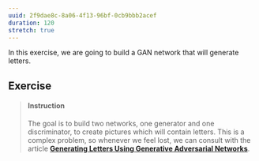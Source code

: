 ```yaml
---
uuid: 2f9dae8c-8a06-4f13-96bf-0cb9bbb2acef
duration: 120
stretch: true
---
```



In this exercise, we are going to build a GAN network that will generate letters.

## Exercise

> #### Instruction
> The goal is to build two networks, one generator and one discriminator, to create pictures which will contain letters. This is a complex problem, so whenever we feel lost, we can consult with the article [**Generating Letters Using Generative Adversarial Networks**](https://medium.com/ml-everything/generating-letters-using-generative-adversarial-networks-gans-161b0be3c229).




